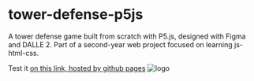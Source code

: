 # tower-defense-p5js
A tower defense game built from scratch with P5.js, designed with Figma and DALLE 2. Part of a second-year web project focused on learning js-html-css.

Test it [on this link, hosted by github pages](https://florianmiceli.github.io/tower-defense-p5js/)
![logo](https://github.com/FlorianMiceli/tower-defense-p5js/assets/103659071/664304a1-ff40-44ce-9199-e8827bdf52e8)
